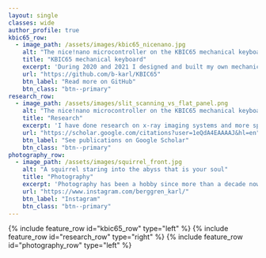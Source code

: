 ```yaml
---
layout: single
classes: wide
author_profile: true
kbic65_row:
  - image_path: /assets/images/kbic65_nicenano.jpg
    alt: "The nice!nano microcontroller on the KBIC65 mechanical keyboard"
    title: "KBIC65 mechanical keyboard"
    excerpt: 'During 2020 and 2021 I designed and built my own mechanical keyboard'
    url: "https://github.com/b-karl/KBIC65"
    btn_label: "Read more on GitHub"
    btn_class: "btn--primary"
research_row:
  - image_path: /assets/images/slit_scanning_vs_flat_panel.png
    alt: "The nice!nano microcontroller on the KBIC65 mechanical keyboard"
    title: "Research"
    excerpt: 'I have done research on x-ray imaging systems and more specifically breast tomosynthesis and spectral imaging'
    url: "https://scholar.google.com/citations?user=1eQdA4EAAAAJ&hl=en"
    btn_label: "See publications on Google Scholar"
    btn_class: "btn--primary"
photography_row:
  - image_path: /assets/images/squirrel_front.jpg
    alt: "A squirrel staring into the abyss that is your soul"
    title: "Photography"
    excerpt: 'Photography has been a hobby since more than a decade now.'
    url: "https://www.instagram.com/berggren_karl/"
    btn_label: "Instagram"
    btn_class: "btn--primary"
---
```

{% include feature_row id="kbic65_row" type="left" %}
{% include feature_row id="research_row" type="right" %}
{% include feature_row id="photography_row" type="left" %}